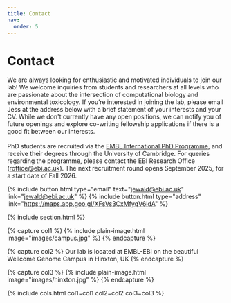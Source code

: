 ```yaml
---
title: Contact
nav:
  order: 5
---
```


# Contact

We are always looking for enthusiastic and motivated individuals to join our lab! We welcome inquiries from students and researchers at all levels who are passionate about the intersection of computational biology and environmental toxicology. If you’re interested in joining the lab, please email Jess at the address below with a brief statement of your interests and your CV. While we don't currently have any open positions, we can notify you of future openings and explore co-writing fellowship applications if there is a good fit between our interests. 
<br>
<br>
PhD students are recruited via the [EMBL International PhD Programme](https://www.embl.org/about/info/embl-international-phd-programme/), and receive their degrees through the University of Cambridge. For queries regarding the programme, please contact the EBI Research Office (roffice@ebi.ac.uk). The next recruitment round opens September 2025, for a start date of Fall 2026.

{%
  include button.html
  type="email"
  text="jewald@ebi.ac.uk"
  link="jewald@ebi.ac.uk"
%}
{%
  include button.html
  type="address"
  link="https://maps.app.goo.gl/XFsVs3CxMfyqV6idA"
%}

{% include section.html %}

{% capture col1 %}
{%
  include plain-image.html
  image="images/campus.jpg"
%}
{% endcapture %}

{% capture col2 %}
  Our lab is located at EMBL-EBI on the beautiful Wellcome Genome Campus in Hinxton, UK
{% endcapture %}

{% capture col3 %}
{%
  include plain-image.html
  image="images/hinxton.jpg"
%}
{% endcapture %}

{% include cols.html col1=col1 col2=col2 col3=col3 %}

